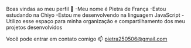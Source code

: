Boas vindas ao meu perfil 💙
-Meu nome é Pietra de França
-Estou estudando na Chiyo
-Estou me desenvolvendo na linguagem JavaScript
-Utilizo esse espaço para minha organização e compartilhamento dos meu projetos desenvolvidos

Você pode entrar em contato comigo 📫
pietra250506@gmail.com 


